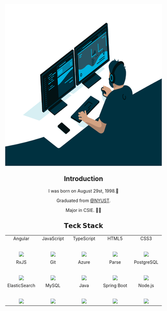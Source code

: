 <!--
**1MID/1MID** is a ✨ _special_ ✨ repository because its `README.md` (this file) appears on your GitHub profile.

Here are some ideas to get you started:

- 🔭 I’m currently working on ...
- 🌱 I’m currently learning ...
- 👯 I’m looking to collaborate on ...
- 🤔 I’m looking for help with ...
- 💬 Ask me about ...
- 📫 How to reach me: ...
- 😄 Pronouns: ...
- ⚡ Fun fact: ...
-->
<div align=center>

<img align="center" alt="GIF" src="https://github.com/manojuppala/manojuppala/blob/master/assets/code.gif?raw=true" width="750" height="520" />

## Introduction

I was born on August 29st, 1998.🎂

Graduated from [@NYUST](https://www.yuntech.edu.tw/).

Major in CSIE. :man_technologist:

## 𝗧𝗲𝗰𝗸 𝗦𝘁𝗮𝗰𝗸

  <table>
   <tbody>

   <tr valign="top">
    <td width="20%" align="center">
      <span>Angular</span><br><br><br>
      <img height="64px" src="https://cdn.svgporn.com/logos/angular.svg">
    </td>
    <td width="20%" align="center">
      <span>JavaScript</span><br><br><br>
      <img height="64px" src="https://cdn.svgporn.com/logos/javascript.svg">
    </td>
    <td width="20%" align="center">
      <span>TypeScript</span><br><br><br>
      <img height="64px" src="https://cdn.svgporn.com/logos/typescript.svg">
    </td>
    <td width="20%" align="center">
      <span>HTML5</span><br><br><br>
      <img height="64px" src="https://cdn.svgporn.com/logos/html-5.svg">
    </td>
    <td width="20%" align="center">
      <span>CSS3</span><br><br><br>
      <img height="64px" src="https://cdn.svgporn.com/logos/css-3.svg">
    </td>
   </tr>

   <tr valign="top">
     <td width="20%" align="center">
       <span>RxJS</span><br><br><br>
       <img height="64px" src="https://cdn.svgporn.com/logos/reactivex.svg">
     </td>
     <td width="20%" align="center">
       <span>Git</span><br><br><br>
       <img height="64px" src="https://cdn.svgporn.com/logos/git.svg">
     </td>
     <td width="20%" align="center">
       <span>Azure</span><br><br><br>
       <img height="64px" src="https://cdn.svgporn.com/logos/microsoft-azure.svg">
     </td>
     <td width="20%" align="center">
       <span>Parse</span><br><br><br>
       <img height="64px" src="https://cdn.svgporn.com/logos/parse.svg">
     </td>
     <td width="20%" align="center">
       <span>PostgreSQL</span><br><br><br>
       <img height="64px" src="https://cdn.svgporn.com/logos/postgresql.svg">
     </td>
   </tr>

   <tr valign="top">
     <td width="20%" align="center">
       <span>ElasticSearch</span><br><br><br>
       <img height="64px" src="https://cdn.svgporn.com/logos/elasticsearch.svg">
     </td>
     <td width="20%" align="center">
       <span>MySQL</span><br><br><br>
       <img height="64px" src="https://cdn.svgporn.com/logos/mysql.svg">
     </td>
     <td width="20%" align="center">
       <span>Java</span><br><br><br>
       <img height="64px" src="https://cdn.svgporn.com/logos/java.svg">
     </td>
     <td width="20%" align="center">
       <span>Spring Boot</span><br><br><br>
       <img height="64px" src="https://cdn.svgporn.com/logos/spring-icon.svg">
     </td>
     <td width="20%" align="center">
       <span>Node.js</span><br><br><br>
       <img height="64px" src="https://cdn.svgporn.com/logos/nodejs.svg">
     </td>
   </tr>


   </tbody>
 </table>


</div>

